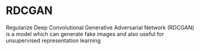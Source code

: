 # RDCGAN
Regularize Deep Convolutional  Generative Adversarial Network (RDCGAN) is a model which can generate fake images and also useful for unsupervised representation learning
